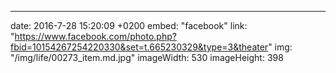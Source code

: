 ---
date: 2016-7-28 15:20:09 +0200
embed: "facebook"
link: "https://www.facebook.com/photo.php?fbid=10154267254220330&set=t.665230329&type=3&theater"
img: "/img/life/00273_item.md.jpg"
imageWidth: 530
imageHeight: 398
